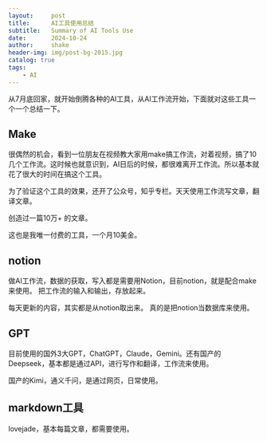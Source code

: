 ```yaml
---
layout:     post
title:      AI工具使用总结
subtitle:   Summary of AI Tools Use
date:       2024-10-24
author:     shake
header-img: img/post-bg-2015.jpg
catalog: true
tags:
    - AI
---
```


从7月底回家，就开始倒腾各种的AI工具，从AI工作流开始，下面就对这些工具一个一个总结一下。

## Make

很偶然的机会，看到一位朋友在视频教大家用make搞工作流，对着视频，搞了10几个工作流。这时候也就意识到，AI日后的时候，都很难离开工作流。所以基本就花了很大的时间在搞这个工具。

为了验证这个工具的效果，还开了公众号，知乎专栏。天天使用工作流写文章，翻译文章。

创造过一篇10万+ 的文章。

这也是我唯一付费的工具，一个月10美金。

## notion

做AI工作流，数据的获取，写入都是需要用Notion，目前notion，就是配合make来使用。 把工作流的输入和输出，存放起来。

每天更新的内容，其实都是从notion取出来。 真的是把notion当数据库来使用。

## GPT

目前使用的国外3大GPT，ChatGPT，Claude，Gemini。还有国产的Deepseek，基本都是通过API，进行写作和翻译，工作流来使用。

国产的Kimi，通义千问，是通过网页，日常使用。

## markdown工具

lovejade，基本每篇文章，都需要使用。

